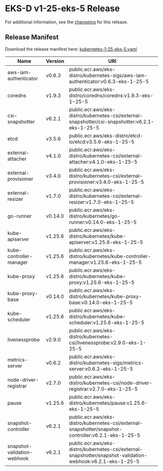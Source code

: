 # EKS-D v1-25-eks-5 Release

For additional information, see the [changelog](CHANGELOG-v1-25-eks-5.md) for this release.

## Release Manifest

Download the release manifest here: [kubernetes-1-25-eks-5.yaml](https://distro.eks.amazonaws.com/kubernetes-1-25/kubernetes-1-25-eks-5.yaml)

| Name | Version | URI |
|------|---------|-----|
| aws-iam-authenticator | v0.6.3 | public.ecr.aws/eks-distro/kubernetes-sigs/aws-iam-authenticator:v0.6.3-eks-1-25-5 |
| coredns | v1.9.3 | public.ecr.aws/eks-distro/coredns/coredns:v1.9.3-eks-1-25-5 |
| csi-snapshotter | v6.2.1 | public.ecr.aws/eks-distro/kubernetes-csi/external-snapshotter/csi-snapshotter:v6.2.1-eks-1-25-5 |
| etcd | v3.5.6 | public.ecr.aws/eks-distro/etcd-io/etcd:v3.5.6-eks-1-25-5 |
| external-attacher | v4.1.0 | public.ecr.aws/eks-distro/kubernetes-csi/external-attacher:v4.1.0-eks-1-25-5 |
| external-provisioner | v3.4.0 | public.ecr.aws/eks-distro/kubernetes-csi/external-provisioner:v3.4.0-eks-1-25-5 |
| external-resizer | v1.7.0 | public.ecr.aws/eks-distro/kubernetes-csi/external-resizer:v1.7.0-eks-1-25-5 |
| go-runner | v0.14.0 | public.ecr.aws/eks-distro/kubernetes/go-runner:v0.14.0-eks-1-25-5 |
| kube-apiserver | v1.25.6 | public.ecr.aws/eks-distro/kubernetes/kube-apiserver:v1.25.6-eks-1-25-5 |
| kube-controller-manager | v1.25.6 | public.ecr.aws/eks-distro/kubernetes/kube-controller-manager:v1.25.6-eks-1-25-5 |
| kube-proxy | v1.25.6 | public.ecr.aws/eks-distro/kubernetes/kube-proxy:v1.25.6-eks-1-25-5 |
| kube-proxy-base | v0.14.0 | public.ecr.aws/eks-distro/kubernetes/kube-proxy-base:v0.14.0-eks-1-25-5 |
| kube-scheduler | v1.25.6 | public.ecr.aws/eks-distro/kubernetes/kube-scheduler:v1.25.6-eks-1-25-5 |
| livenessprobe | v2.9.0 | public.ecr.aws/eks-distro/kubernetes-csi/livenessprobe:v2.9.0-eks-1-25-5 |
| metrics-server | v0.6.2 | public.ecr.aws/eks-distro/kubernetes-sigs/metrics-server:v0.6.2-eks-1-25-5 |
| node-driver-registrar | v2.7.0 | public.ecr.aws/eks-distro/kubernetes-csi/node-driver-registrar:v2.7.0-eks-1-25-5 |
| pause | v1.25.6 | public.ecr.aws/eks-distro/kubernetes/pause:v1.25.6-eks-1-25-5 |
| snapshot-controller | v6.2.1 | public.ecr.aws/eks-distro/kubernetes-csi/external-snapshotter/snapshot-controller:v6.2.1-eks-1-25-5 |
| snapshot-validation-webhook | v6.2.1 | public.ecr.aws/eks-distro/kubernetes-csi/external-snapshotter/snapshot-validation-webhook:v6.2.1-eks-1-25-5 |
